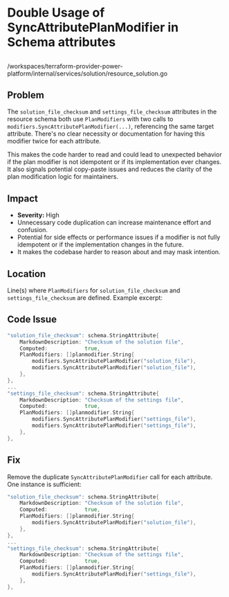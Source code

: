 # Double Usage of SyncAttributePlanModifier in Schema attributes

##
/workspaces/terraform-provider-power-platform/internal/services/solution/resource_solution.go

## Problem
The `solution_file_checksum` and `settings_file_checksum` attributes in the resource schema both use `PlanModifiers` with two calls to `modifiers.SyncAttributePlanModifier(...)`, referencing the same target attribute. There's no clear necessity or documentation for having this modifier twice for each attribute.

This makes the code harder to read and could lead to unexpected behavior if the plan modifier is not idempotent or if its implementation ever changes. It also signals potential copy-paste issues and reduces the clarity of the plan modification logic for maintainers.

## Impact
- **Severity:** High
- Unnecessary code duplication can increase maintenance effort and confusion.
- Potential for side effects or performance issues if a modifier is not fully idempotent or if the implementation changes in the future.
- It makes the codebase harder to reason about and may mask intention. 

## Location
Line(s) where `PlanModifiers` for `solution_file_checksum` and `settings_file_checksum` are defined. Example excerpt:

## Code Issue
```go
"solution_file_checksum": schema.StringAttribute{
    MarkdownDescription: "Checksum of the solution file",
    Computed:            true,
    PlanModifiers: []planmodifier.String{
        modifiers.SyncAttributePlanModifier("solution_file"),
        modifiers.SyncAttributePlanModifier("solution_file"),
    },
},
...
"settings_file_checksum": schema.StringAttribute{
    MarkdownDescription: "Checksum of the settings file",
    Computed:            true,
    PlanModifiers: []planmodifier.String{
        modifiers.SyncAttributePlanModifier("settings_file"),
        modifiers.SyncAttributePlanModifier("settings_file"),
    },
},
```

## Fix
Remove the duplicate `SyncAttributePlanModifier` call for each attribute. One instance is sufficient:

```go
"solution_file_checksum": schema.StringAttribute{
    MarkdownDescription: "Checksum of the solution file",
    Computed:            true,
    PlanModifiers: []planmodifier.String{
        modifiers.SyncAttributePlanModifier("solution_file"),
    },
},
...
"settings_file_checksum": schema.StringAttribute{
    MarkdownDescription: "Checksum of the settings file",
    Computed:            true,
    PlanModifiers: []planmodifier.String{
        modifiers.SyncAttributePlanModifier("settings_file"),
    },
},
```
